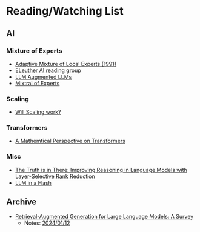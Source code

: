# Reading/Watching List

## AI

### Mixture of Experts
- [Adaptive Mixture of Local Experts (1991)](https://www.cs.toronto.edu/~hinton/absps/jjnh91.pdf)
- [ELeuther AI reading group](https://www.youtube.com/watch?v=Y2KFB_Cr4zA)
- [LLM Augmented LLMs](https://arxiv.org/pdf/2401.02412.pdf)
- [Mixtral of Experts](https://arxiv.org/pdf/2401.04088.pdf)

### Scaling
- [Will Scaling work?](https://www.dwarkeshpatel.com/p/will-scaling-work)

### Transformers
- [A Mathemtical Perspective on Transformers](https://arxiv.org/pdf/2312.10794.pdf)

### Misc

- [The Truth is in There: Improving Reasoning in Language Models
with Layer-Selective Rank Reduction](https://arxiv.org/pdf/2312.13558.pdf)
- [LLM in a Flash](https://arxiv.org/pdf/2312.11514.pdf)


## Archive

- [Retrieval-Augmented Generation for Large Language Models: A Survey](https://arxiv.org/pdf/2312.10997v1.pdf)
  - Notes: [2024/01/12](https://github.com/anjor/notes/blob/main/ai/rags.md#20240112)

